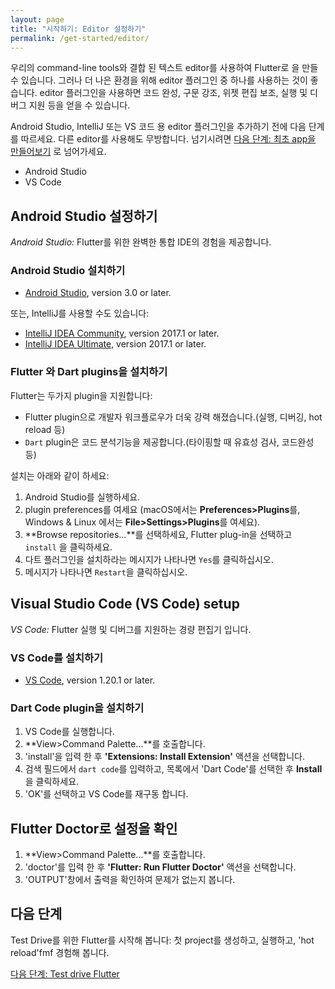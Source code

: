 ```yaml
---
layout: page
title: "시작하기: Editor 설정하기"
permalink: /get-started/editor/
---
```


우리의 command-line tools와 결합 된 텍스트 editor를 사용하여 Flutter로 을 만들 수 있습니다. 그러나 더 나은 환경을 위해 editor 플러그인 중 하나를 사용하는 것이 좋습니다. editor 플러그인을 사용하면 코드 완성, 구문 강조, 위젯 편집 보조, 실행 및 디버그 지원 등을 얻을 수 있습니다.

Android Studio, IntelliJ 또는 VS 코드 용 editor 플러그인을 추가하기 전에 다음 단계를 따르세요. 다른 editor를 사용해도 무방합니다. 넘기시려면 [다음 단계: 최초 app을 만들어보기](/get-started/test-drive/) 로 넘어가세요.

<div id="tab-set-install">

<ul class="tabs__top-bar">
    <li class="tab-link current" data-tab="tab-install-androidstudio">Android Studio</li>
    <li class="tab-link" data-tab="tab-install-vscode">VS Code</li>
</ul>

<div id="tab-install-androidstudio" class="tabs__content current" markdown="1">

## Android Studio 설정하기

*Android Studio:* Flutter를 위한 완벽한 통합 IDE의 경험을 제공합니다.

### Android Studio 설치하기

   * [Android Studio](https://developer.android.com/studio/index.html), version 3.0 or later.

또는, IntelliJ를 사용할 수도 있습니다:

   * [IntelliJ IDEA Community](https://www.jetbrains.com/idea/download/), version 2017.1 or later.
   * [IntelliJ IDEA Ultimate](https://www.jetbrains.com/idea/download/), version 2017.1 or later.

### Flutter 와 Dart plugins을 설치하기

Flutter는 두가지 plugin을 지원합니다:

   * Flutter plugin으로 개발자 워크플로우가 더욱 강력 해졌습니다.(실행, 디버깅, hot reload 등)
   * `Dart` plugin은 코드 분석기능을 제공합니다.(타이핑할 때 유효성 검사, 코드완성 등)

설치는 아래와 같이 하세요:

   1. Android Studio를 실행하세요.
   1. plugin preferences를 여세요 (macOS에서는 **Preferences>Plugins**를,
      Windows & Linux 에서는 **File>Settings>Plugins**를 여세요).
   1. **Browse repositories…**를 선택하세요,  Flutter plug-in을 선택하고 `install` 을 클릭하세요.
   1. 다트 플러그인을 설치하라는 메시지가 나타나면 `Yes`를 클릭하십시오.
   1. 메시지가 나타나면 `Restart`을 클릭하십시오.

</div>

<div id="tab-install-vscode" class="tabs__content" markdown="1">

## Visual Studio Code (VS Code) setup

*VS Code:* Flutter 실행 및 디버그를 지원하는 경량 편집기 입니다.

### VS Code를 설치하기

  * [VS Code](https://code.visualstudio.com/), version 1.20.1 or later.

### Dart Code plugin을 설치하기

  1. VS Code를 실행합니다.
  1. **View>Command Palette...**를 호출합니다.
  1. 'install'을 입력 한 후 **'Extensions: Install Extension'** 액션을 선택합니다.
  1. 검색 필드에서 `dart code`를 입력하고, 목록에서 'Dart Code'를 선택한 후 **Install** 을 클릭하세요.
  1. 'OK'를 선택하고 VS Code를 재구동 합니다.

## Flutter Doctor로 설정을 확인

  1. **View>Command Palette...**를 호출합니다.
  1. 'doctor'를 입력 한 후 **'Flutter: Run Flutter Doctor'** 액션을 선택합니다.
  1. 'OUTPUT'창에서 출력을 확인하여 문제가 없는지 봅니다.

</div>

</div>

## 다음 단계

Test Drive를 위한 Flutter를 시작해 봅니다: 첫 project를 생성하고, 실행하고, 'hot reload'fmf 경험해 봅니다.

[다음 단계: Test drive Flutter](/get-started/test-drive/)
